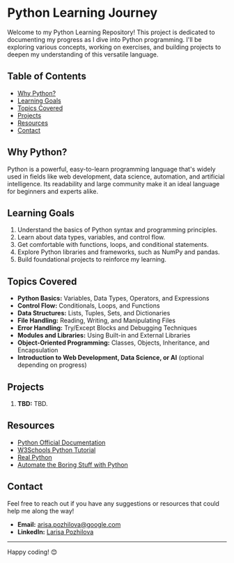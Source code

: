 # Python Learning Journey

Welcome to my Python Learning Repository! This project is dedicated to documenting my progress as I dive into Python programming. I'll be exploring various concepts, working on exercises, and building projects to deepen my understanding of this versatile language.

## Table of Contents
- [Why Python?](#why-python)
- [Learning Goals](#learning-goals)
- [Topics Covered](#topics-covered)
- [Projects](#projects)
- [Resources](#resources)
- [Contact](#contact)

## Why Python?
Python is a powerful, easy-to-learn programming language that's widely used in fields like web development, data science, automation, and artificial intelligence. Its readability and large community make it an ideal language for beginners and experts alike.

## Learning Goals
1. Understand the basics of Python syntax and programming principles.
2. Learn about data types, variables, and control flow.
3. Get comfortable with functions, loops, and conditional statements.
4. Explore Python libraries and frameworks, such as NumPy and pandas.
5. Build foundational projects to reinforce my learning.

## Topics Covered
- **Python Basics:** Variables, Data Types, Operators, and Expressions
- **Control Flow:** Conditionals, Loops, and Functions
- **Data Structures:** Lists, Tuples, Sets, and Dictionaries
- **File Handling:** Reading, Writing, and Manipulating Files
- **Error Handling:** Try/Except Blocks and Debugging Techniques
- **Modules and Libraries:** Using Built-in and External Libraries
- **Object-Oriented Programming:** Classes, Objects, Inheritance, and Encapsulation
- **Introduction to Web Development, Data Science, or AI** (optional depending on progress)

## Projects
1. **TBD:** TBD.

## Resources
- [Python Official Documentation](https://docs.python.org/3/)
- [W3Schools Python Tutorial](https://www.w3schools.com/python/)
- [Real Python](https://realpython.com/)
- [Automate the Boring Stuff with Python](https://automatetheboringstuff.com/)

## Contact
Feel free to reach out if you have any suggestions or resources that could help me along the way!
- **Email:** [arisa.pozhilova@google.com](mailto:larisa.pozhilova@gmail.com)
- **LinkedIn:** [Larisa Pozhilova](https://www.linkedin.com/in/larisapozhilova)

---

Happy coding! 😊
